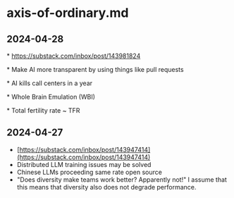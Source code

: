 # axis-of-ordinary.md

  

## 2024-04-28

\* https://substack.com/inbox/post/143981824

\* Make AI more transparent by using things like pull requests

\* AI kills call centers in a year

\* Whole Brain Emulation (WBI)

\* Total fertility rate ~ TFR

  

## 2024-04-27

* [https://substack.com/inbox/post/143947414](https://substack.com/inbox/post/143947414)
* Distributed LLM training issues may be solved
* Chinese LLMs proceeding same rate open source
* "Does diversity make teams work better? Apparently not!" I assume that this means that diversity also does not degrade performance.